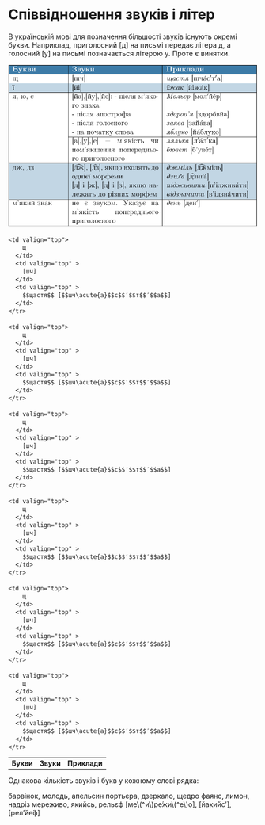 # Співвідношення звуків і літер

В українськiй мовi для позначення бiльшостi звукiв iснують окремi букви. Наприклад, приголосний [<span class="p1">д</span>] на письмi передає лiтера <span class="p1">д</span>, а голосний [<span class="p1">у</span>] на письмi позначається лiтерою <span class="p1">y</span>. Проте є винятки.

<p align="center"><img class="image" src="../pics/1/pic1.png"/></p>

<table>
  <body>
    <tr>
      <td align="center" valign="top">
        <b>Букви</b>
      </td>
      <td align="center" valign="top" >
        <b>Звуки</b>
      </td>
      <td align="center" valign="top" >
        <b>Приклади</b>
      </td>
    </tr>

    <td valign="top">
        щ
      </td>
      <td valign="top" >
        [шч]
      </td>
      <td valign="top" >
        $$щастя$$ [$$шч\acute{а}$$с$$′$$т$$′$$а$$]
      </td>
    </tr>

    <td valign="top">
        щ
      </td>
      <td valign="top" >
        [шч]
      </td>
      <td valign="top" >
        $$щастя$$ [$$шч\acute{а}$$с$$′$$т$$′$$а$$]
      </td>
    </tr>

    <td valign="top">
        щ
      </td>
      <td valign="top" >
        [шч]
      </td>
      <td valign="top" >
        $$щастя$$ [$$шч\acute{а}$$с$$′$$т$$′$$а$$]
      </td>
    </tr>

    <td valign="top">
        щ
      </td>
      <td valign="top" >
        [шч]
      </td>
      <td valign="top" >
        $$щастя$$ [$$шч\acute{а}$$с$$′$$т$$′$$а$$]
      </td>
    </tr>

    <td valign="top">
        щ
      </td>
      <td valign="top" >
        [шч]
      </td>
      <td valign="top" >
        $$щастя$$ [$$шч\acute{а}$$с$$′$$т$$′$$а$$]
      </td>
    </tr>

    <td valign="top">
        щ
      </td>
      <td valign="top" >
        [шч]
      </td>
      <td valign="top" >
        $$щастя$$ [$$шч\acute{а}$$с$$′$$т$$′$$а$$]
      </td>
    </tr>
  </body>
</table>



<quiz correctLabel="correct" incorrectLabel="incorrect" checkLabel="check">
    <question text="">
        <p>Однакова кількість звуків і букв у кожному слові рядка:</p>
        <answer>барвінок, молодь, апельсин</answer>
        <answer>портьєра, дзеркало, щедро</answer>
        <answer>фаянс, лимон, надріз</answer>
        <answer correct>мереживо, якийсь, рельєф </answer>
        <explanation>
        [ме\(^и\)ре́жи\(^е\)о], [йаки́йс′], [рел′йе́ф]
        </explanation>
    </question>
</quiz>
